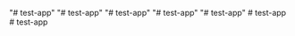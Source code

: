 "# test-app" 
"# test-app" 
"# test-app" 
"# test-app" 
"# test-app" 
#   t e s t - a p p  
 #   t e s t - a p p  
 